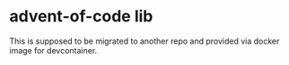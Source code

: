 # advent-of-code lib

This is supposed to be migrated to another repo and provided via docker image for devcontainer.